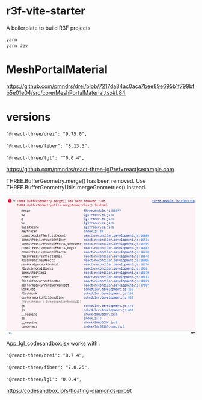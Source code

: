 # r3f-vite-starter

A boilerplate to build R3F projects

```
yarn
yarn dev
```

# MeshPortalMaterial

https://github.com/pmndrs/drei/blob/7217da84ac0aca7bee89e695b1f799bfb5e01e04/src/core/MeshPortalMaterial.tsx#L84

# versions

    "@react-three/drei": "9.75.0",

    "@react-three/fiber": "8.13.3",

    "@react-three/lgl": "^0.0.4",

https://github.com/pmndrs/react-three-lgl?ref=reactjsexample.com

THREE.BufferGeometry.merge() has been removed. Use THREE.BufferGeometryUtils.mergeGeometries() instead.

![Alt text](image.png)

App_lgl_codesandbox.jsx works with :

    "@react-three/drei": "8.7.4",

    "@react-three/fiber": "7.0.25",

    "@react-three/lgl": "0.0.4",

https://codesandbox.io/s/floating-diamonds-prb9t
